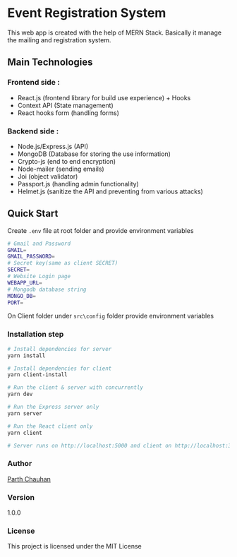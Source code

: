 # Event Registration System

This web app  is created with the help of MERN Stack. Basically it manage the mailing and registration system.

## Main Technologies
### Frontend side :
- React.js (frontend library for build use experience) + Hooks
- Context API (State management)
- React hooks form (handling forms)
### Backend side :
- Node.js/Express.js (API)
- MongoDB (Database for storing the use information)
- Crypto-js (end to end encryption)
- Node-mailer (sending emails)
- Joi (object validator)
- Passport.js (handling admin functionality)
- Helmet.js (sanitize the API and preventing from various attacks)


## Quick Start

Create `.env` file at root folder and provide environment variables

```bash
# Gmail and Password
GMAIL=
GMAIL_PASSWORD=
# Secret key(same as client SECRET)
SECRET=
# Website Login page
WEBAPP_URL=
# Mongodb database string
MONGO_DB=
PORT=
```

On Client folder under ```src\config``` folder provide environment variables

### Installation step
``` bash
# Install dependencies for server
yarn install

# Install dependencies for client
yarn client-install

# Run the client & server with concurrently
yarn dev

# Run the Express server only
yarn server

# Run the React client only
yarn client

# Server runs on http://localhost:5000 and client on http://localhost:3000
```

### Author

[Parth Chauhan](https://github.com/chauhanparth210)

### Version

1.0.0

### License

This project is licensed under the MIT License
